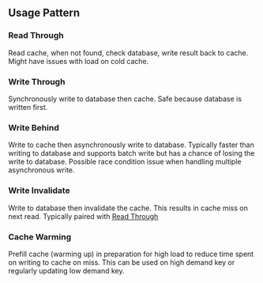 
## Usage Pattern

### Read Through

Read cache, when not found, check database, write result back to cache.
Might have issues with load on cold cache.

### Write Through

Synchronously write to database then cache.
Safe because database is written first.

### Write Behind

Write to cache then asynchronously write to database.
Typically faster than writing to database and supports batch write but has a chance of losing the write to database.
Possible race condition issue when handling multiple asynchronous write.

### Write Invalidate

Write to database then invalidate the cache.
This results in cache miss on next read.
Typically paired with [Read Through](#read-through)

### Cache Warming

Prefill cache (warming up) in preparation for high load to reduce time spent on writing to cache on miss.
This can be used on high demand key or regularly updating low demand key.
